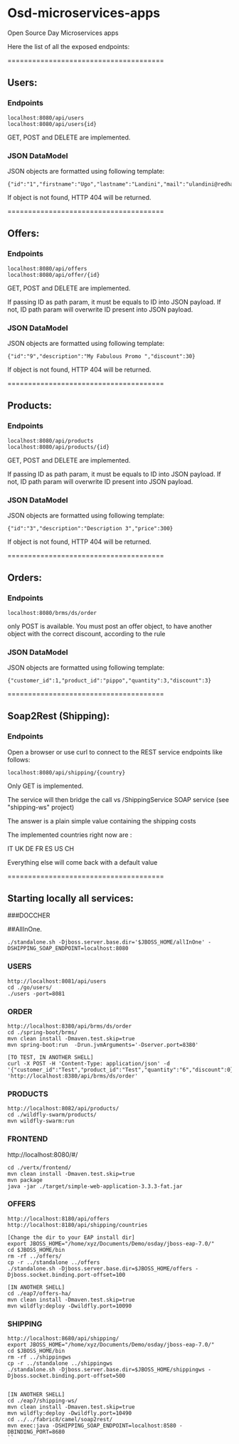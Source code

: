 # Osd-microservices-apps

Open Source Day Microservices apps

Here the list of all the exposed endpoints:

======================================

## Users:

### Endpoints

```
localhost:8080/api/users
localhost:8080/api/users{id} 
```

GET, POST and DELETE are implemented.



### JSON DataModel

JSON objects are formatted using following template:

```
{"id":"1","firstname":"Ugo","lastname":"Landini","mail":"ulandini@redhat.com"}
```

If object is not found, HTTP 404 will be returned.




======================================

## Offers:

### Endpoints

```
localhost:8080/api/offers
localhost:8080/api/offer/{id} 
```

GET, POST and DELETE are implemented.

If passing ID as path param, it must be equals to ID into JSON payload. If not, ID path param will overwrite ID present into JSON payload.


### JSON DataModel

JSON objects are formatted using following template:

```
{"id":"9","description":"My Fabulous Promo ","discount":30}
```

If object is not found, HTTP 404 will be returned.

======================================

## Products:

### Endpoints

```
localhost:8080/api/products
localhost:8080/api/products/{id} 
```

GET, POST and DELETE are implemented.

If passing ID as path param, it must be equals to ID into JSON payload. If not, ID path param will overwrite ID present into JSON payload.


### JSON DataModel

JSON objects are formatted using following template:

```
{"id":"3","description":"Description 3","price":300}
```

If object is not found, HTTP 404 will be returned.

======================================

## Orders:

### Endpoints

```
localhost:8080/brms/ds/order
```

only POST is available. You must post an offer object, to have another object with the correct discount, according to the rule


### JSON DataModel

JSON objects are formatted using following template:

```
{"customer_id":1,"product_id":"pippo","quantity":3,"discount":3}
```

======================================

## Soap2Rest (Shipping):


### Endpoints

Open a browser or use curl to connect to the REST service endpoints like follows:

```
localhost:8080/api/shipping/{country}

```

Only GET is implemented.

The service will then bridge the call vs  /ShippingService SOAP service (see "shipping-ws" project)

The answer is a plain simple value containing the shipping costs

The implemented countries right now are :

IT
UK
DE
FR
ES
US
CH

Everything else will come back with a default value

======================================

## Starting locally all services:

###DOCCHER

##AllInOne.
```
./standalone.sh -Djboss.server.base.dir='$JBOSS_HOME/allInOne' -DSHIPPING_SOAP_ENDPOINT=localhost:8080
```


### USERS
```
http://localhost:8081/api/users
cd ./go/users/
./users -port=8081
```


### ORDER
```
http://localhost:8380/api/brms/ds/order
cd ./spring-boot/brms/
mvn clean install -Dmaven.test.skip=true
mvn spring-boot:run  -Drun.jvmArguments='-Dserver.port=8380'

[TO TEST, IN ANOTHER SHELL]
curl -X POST -H 'Content-Type: application/json' -d '{"customer_id":"Test","product_id":"Test","quantity":"6","discount":0}' 'http://localhost:8380/api/brms/ds/order'
```


### PRODUCTS
```
http://localhost:8082/api/products/
cd ./wildfly-swarm/products/
mvn wildfly-swarm:run 
```

### FRONTEND
http://localhost:8080/#/

```
cd ./vertx/frontend/
mvn clean install -Dmaven.test.skip=true
mvn package
java -jar ./target/simple-web-application-3.3.3-fat.jar 
```


### OFFERS
```
http://localhost:8180/api/offers
http://localhost:8180/api/shipping/countries

[Change the dir to your EAP install dir]
export JBOSS_HOME="/home/xyz/Documents/Demo/osday/jboss-eap-7.0/"
cd $JBOSS_HOME/bin
rm -rf ../offers/
cp -r ../standalone ../offers
./standalone.sh -Djboss.server.base.dir=$JBOSS_HOME/offers -Djboss.socket.binding.port-offset=100

[IN ANOTHER SHELL]
cd ./eap7/offers-ha/
mvn clean install -Dmaven.test.skip=true
mvn wildfly:deploy -Dwildfly.port=10090
```

### SHIPPING
```
http://localhost:8680/api/shipping/
export JBOSS_HOME="/home/xyz/Documents/Demo/osday/jboss-eap-7.0/"
cd $JBOSS_HOME/bin
rm -rf ../shippingws
cp -r ../standalone ../shippingws
./standalone.sh -Djboss.server.base.dir=$JBOSS_HOME/shippingws -Djboss.socket.binding.port-offset=500


[IN ANOTHER SHELL]
cd ./eap7/shipping-ws/
mvn clean install -Dmaven.test.skip=true
mvn wildfly:deploy -Dwildfly.port=10490
cd ../../fabric8/camel/soap2rest/
mvn exec:java -DSHIPPING_SOAP_ENDPOINT=localhost:8580 -DBINDING_PORT=8680
``









